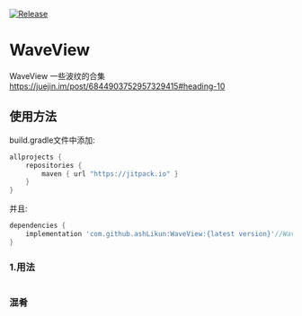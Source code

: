 
[![Release](https://jitpack.io/v/ashLikun/WaveView.svg)](https://jitpack.io/#ashLikun/WaveView)

# **WaveView**
WaveView  一些波纹的合集
https://juejin.im/post/6844903752957329415#heading-10
## 使用方法

build.gradle文件中添加:
```gradle
allprojects {
    repositories {
        maven { url "https://jitpack.io" }
    }
}
```
并且:

```gradle
dependencies {
    implementation 'com.github.ashLikun:WaveView:{latest version}'//WaveView
}
```
### 1.用法

```java

```

### 混肴



